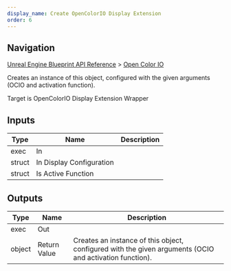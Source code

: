 ```yaml
---
display_name: Create OpenColorIO Display Extension
order: 6
---
```

## Navigation

[Unreal Engine Blueprint API Reference](https://dev.epicgames.com/documentation/en-us/unreal-engine/BlueprintAPI) > [Open Color IO](https://dev.epicgames.com/documentation/en-us/unreal-engine/BlueprintAPI/OpenColorIO)

Creates an instance of this object, configured with the given arguments (OCIO and activation function).

Target is OpenColorIO Display Extension Wrapper

## Inputs

| Type | Name | Description |
| --- | --- | --- |
| exec | In |  |
| struct | In Display Configuration |  |
| struct | Is Active Function |  |

## Outputs

| Type | Name | Description |
| --- | --- | --- |
| exec | Out |  |
| object | Return Value | Creates an instance of this object, configured with the given arguments (OCIO and activation function). |
